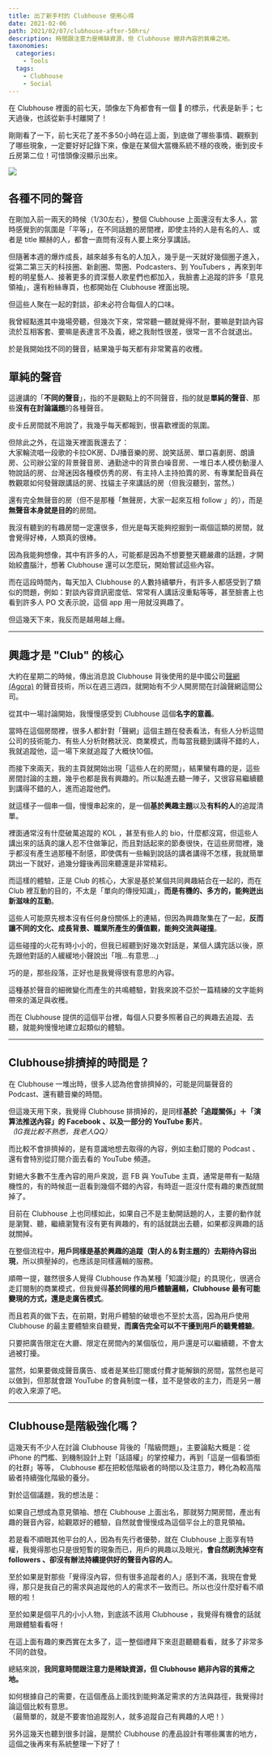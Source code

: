 ```yaml
---
title: 出了新手村的 Clubhouse 使用心得
date: 2021-02-06
path: 2021/02/07/clubhouse-after-50hrs/
description: 時間跟注意力是稀缺資源，但 Clubhouse 絕非內容的貧瘠之地。
taxonomies:
  categories: 
    - Tools
  tags: 
    - Clubhouse
    - Social
---
```


在 Clubhouse 裡面的前七天，頭像左下角都會有一個 🎉 的標示，代表是新手；七天過後，也該從新手村離開了！

剛剛看了一下，前七天花了差不多50小時在這上面，到底做了哪些事情、觀察到了哪些現象，一定要好好記錄下來，像是在某個大當機系統不穩的夜晚，衝到皮卡丘房第二位！可惜頭像沒顯示出來。

![](https://pinchlime-screenshots.s3.ap-northeast-1.amazonaws.com/clubhouse-pikachu-room_i9Gu94.webp)

<!-- more -->

## 各種不同的聲音

在剛加入前一兩天的時候（1/30左右），整個 Clubhouse 上面還沒有太多人，當時感覺到的氛圍是「平等」，在不同話題的房間裡，即使主持的人是有名的人、或者是 title 顯赫的人，都會一直問有沒有人要上來分享講話。

但隨著本週的爆炸成長，越來越多有名的人加入，幾乎是一天就好幾個圈子進入，從第二第三天的科技圈、新創圈、幣圈、Podcasters、到 YouTubers ，再來到年輕的明星藝人、接著更多的資深藝人歌星們也都加入，我臉書上追蹤的許多「意見領袖」，還有粉絲專頁，也都開始在 Clubhouse 裡面出現。

但這些人聚在一起的對談，卻未必符合每個人的口味。  
  
我曾經點進其中幾場旁聽，但幾次下來，常常聽一聽就覺得不耐，要嘛是對談內容流於互相客套、要嘛是表達言不及義，總之我耐性很差，很常一言不合就退出。

於是我開始找不同的聲音，結果幾乎每天都有非常驚喜的收穫。

## 單純的聲音

這邊講的「**不同的聲音**」，指的不是觀點上的不同聲音，指的就是**單純的聲音**、那些**沒有在討論議題**的各種聲音。

皮卡丘房間就不用說了，我幾乎每天都報到，很喜歡裡面的氛圍。  
  
但除此之外，在這幾天裡面我還去了：  
大家輪流唱一段歌的卡拉OK房、DJ播音樂的房、說笑話房、單口喜劇房、朗讀房、公司辦公室的背景聲音房、通勤途中的背景白噪音房、一堆日本人模仿動漫人物說話的房、台灣迷因各種模仿秀的房、有主持人主持拍賣的房、有專業配音員在教觀眾如何發聲跟講話的房、找貓主子來講話的房（但我沒聽到，當然。）  
  
還有完全無聲音的房（但不是那種「無聲房，大家一起來互相 follow 」的），而是**無聲音本身就是目的**的房間。

我沒有聽到的有趣房間一定還很多，但光是每天能夠挖掘到一兩個這類的房間，就會覺得好棒，人類真的很棒。

因為我能夠想像，其中有許多的人，可能都是因為不想要整天聽嚴肅的話題，才開始絞盡腦汁，想著 Clubhouse 還可以怎麼玩，開始嘗試這些內容。

而在這段時間內，每天加入 Clubhouse 的人數持續攀升，有許多人都感受到了類似的問題，例如：對談內容資訊密度低、常常有人講話沒重點等等，甚至臉書上也看到許多人 PO 文表示說，這個 app 用一用就沒興趣了。

但這幾天下來，我反而是越用越上癮。

---

## 興趣才是 "Club" 的核心

大約在星期二的時候，傳出消息說 Clubhouse 背後使用的是中國公司[聲網 (Agora)](https://www.agora.io/en/) 的聲音技術，所以在週三週四，就開始有不少人開房間在討論聲網這間公司。  
  
從其中一場討論開始，我慢慢感受到 Clubhouse 這個**名字的意義**。

當時在這個房間裡，很多人都針對「聲網」這個主題在發表看法，有些人分析這間公司的技術能力、有些人分析財務狀況、商業模式，而每當我聽到講得不錯的人，我就追蹤他，這一場下來就追蹤了大概快10個。

而接下來兩天，我的主頁就開始出現「這些人在的房間」，結果蠻有趣的是，這些房間討論的主題，幾乎也都是我有興趣的。所以點進去聽一陣子，又很容易繼續聽到講得不錯的人，進而追蹤他們。

就這樣子一個串一個，慢慢串起來的，是一個**基於興趣主題**以及**有料的人**的追蹤清單。

裡面通常沒有什麼破萬追蹤的 KOL ，甚至有些人的 bio，什麼都沒寫，但這些人講出來的話真的讓人忍不住做筆記，而且對話起來的節奏很快，在這些房間裡，幾乎都沒有產生過那種不耐感，即使偶有一些輪到說話的講者講得不怎樣，我就簡單跳出一下就好，過幾分鐘後再回來聽還是非常精彩。

而這樣的體驗，正是 Club 的核心，大家是基於某個共同興趣結合在一起的，而在 Club 裡互動的目的，不太是「單向的傳授知識」，**而是有機的、多方的，能夠迸出新滋味的互動**。

這些人可能原先根本沒有任何身份關係上的連結，但因為興趣聚集在了一起，**反而讓不同的文化、成長背景、職業所產生的價值觀，能夠交流與碰撞**。

這些碰撞的火花有時小小的，但我已經聽到好幾次對話是，某個人講完話以後，原先跟他對話的人緩緩地小聲說出「哦…有意思...」  
  
巧的是，那些段落，正好也是我覺得很有意思的內容。

這種基於聲音的細微變化而產生的共鳴體驗，對我來說不亞於一篇精練的文字能夠帶來的滿足與收穫。

而在 Clubhouse 提供的這個平台裡，每個人只要多照著自己的興趣去追蹤、去聽，就能夠慢慢地建立起類似的體驗。

---

## Clubhouse排擠掉的時間是？

在 Clubhouse 一堆出時，很多人認為他會排擠掉的，可能是同屬聲音的Podcast、還有聽音樂的時間。

但這幾天用下來，我覺得 Clubhouse 排擠掉的，是同樣**基於「追蹤關係」＋「演算法推送內容」的 Facebook 、以及一部分的 YouTube 影片**。  
_（IG我比較不熟悉，我老人QQ）_

而比較不會排擠掉的，是有意識地想去取得的內容，例如主動訂閱的 Podcast 、還有會特別從訂閱介面去看的 YouTube 頻道。

對絕大多數不生產內容的用戶來說，逛 FB 與 YouTube 主頁，通常是帶有一點隨機性的，有的時候逛一逛看到幾個不錯的內容，有時逛一逛沒什麼有趣的東西就關掉了。

目前在 Clubhouse 上也同樣如此，如果自己不是主動開話題的人，主要的動作就是瀏覽、聽，繼續瀏覽有沒有更有興趣的，有的話就跳出去聽，如果都沒興趣的話就關掉。

在整個流程中，**用戶同樣是基於興趣的追蹤（對人的＆對主題的）去期待內容出現**，所以擠壓掉的，也應該是同樣邏輯的服務。

順帶一提，雖然很多人覺得 Clubhouse 作為某種「知識沙龍」的具現化，很適合走訂閱制的商業模式，但我覺得**基於同樣的用戶體驗邏輯，Clubhouse 最有可能變現的方式，還是走廣告模式**。

而且若真的做下去，在前期，對用戶體驗的破壞也不至於太高，因為用戶使用 Clubhouse 的最主要體驗來自聽覺，**而廣告完全可以不干擾到用戶的聽覺體驗**。  
  
只要把廣告限定在大廳、限定在房間內的某個版位，用戶還是可以繼續聽，不會太過被打擾。

當然，如果要做成聲音廣告、或者是某些訂閱或付費才能解鎖的房間，當然也是可以做到，但那就會跟 YouTube 的會員制度一樣，並不是營收的主力，而是另一層的收入來源了吧。

---

## Clubhouse是階級強化嗎？

這幾天有不少人在討論 Clubhouse 背後的「階級問題」，主要論點大概是：從 iPhone 的門檻、到機制設計上對「話語權」的掌控權力，再到「這是一個看頭銜的社群」等等， Clubhouse 都在把較低階級者的時間以及注意力，轉化為較高階級者持續強化階級的養分。

對於這個議題，我的想法是：

如果自己想成為意見領袖、想在 Clubhouse 上面出名，那就努力開房間，產出有趣的聲音內容，給觀眾好的體驗，自然就會慢慢成為這個平台上的意見領袖。

若是看不順眼其他平台的人，因為有先行者優勢，就在 Clubhouse 上面享有特權，我覺得那也只是很短暫的現象而已，用戶的興趣以及眼光，**會自然刷洗掉空有 followers 、卻沒有辦法持續提供好的聲音內容的人**。

至於如果是對那些「覺得沒內容，但有很多追蹤者的人」感到不滿，我現在會覺得，那只是我自己的需求與追蹤他的人的需求不一致而已。所以也沒什麼好看不順眼的啦！

至於如果是個平凡的小小人物，到底該不該用 Clubhouse ，我覺得有機會的話就用跟體驗看看呀！

在這上面有趣的東西實在太多了，這一整個禮拜下來逛逛聽聽看看，就多了非常多不同的啟發。

總結來說，**我同意時間跟注意力是稀缺資源，但 Clubhouse 絕非內容的貧瘠之地。**

如何根據自己的需要，在這個產品上面找到能夠滿足需求的方法與路徑，我覺得討論這個比較有意思。  
（最簡單的，就是不要害怕追蹤別人，就多追蹤自己有興趣的人吧！）

另外這幾天也聽到很多討論，是關於 Clubhouse 的產品設計有哪些厲害的地方，這個之後再來有系統整理一下好了！
